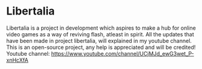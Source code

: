 # Libertalia
Libertalia is a project in development which aspires to make a hub for online video games as a way of reviving flash, atleast in spirit.
All the updates that have been made in project libertalia, will explained in my youtube channel.
This is an open-source project, any help is appreciated and will be credited!
Youtube channel: https://www.youtube.com/channel/UCjMJd_ewG3wet_P-xnHcXfA
